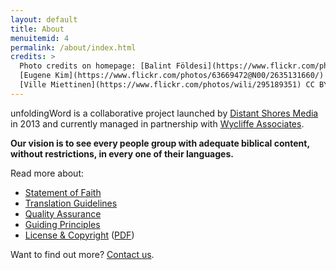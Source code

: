 ```yaml
---
layout: default
title: About
menuitemid: 4
permalink: /about/index.html
credits: >
  Photo credits on homepage: [Balint Földesi](https://www.flickr.com/photos/109187123@N04/11753707934/) CC BY,
  [Eugene Kim](https://www.flickr.com/photos/63669472@N00/2635131660/) CC BY,
  [Ville Miettinen](https://www.flickr.com/photos/wili/295189351) CC BY
---
```


unfoldingWord is a collaborative project launched by [Distant Shores Media](http://distantshores.org/ "Distant Shores Media")
in 2013 and currently managed in partnership with [Wycliffe Associates](http://wycliffeassociates.org/ "Wycliffe Associates").

**Our vision is to see every people group with adequate biblical content, without restrictions, in every one of their languages.**

Read more about:

- [Statement of Faith](https://unfoldingword.org/faith)
- [Translation Guidelines](https://unfoldingword.org/guidelines)
- [Quality Assurance](https://unfoldingword.org/quality)
- [Guiding Principles](https://unfoldingword.org/principles)
- [License & Copyright](https://unfoldingword.org/license) ([PDF](https://unfoldingword.org/wp-content/uploads/2014/07/unfoldingWord-Guidelines-License.pdf))

Want to find out more? [Contact us](https://unfoldingword.org/contact).
